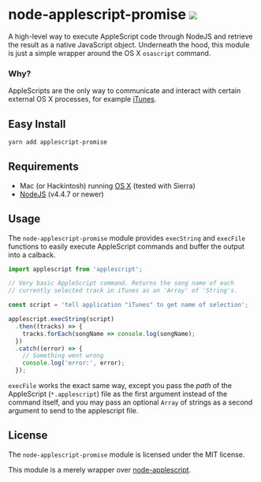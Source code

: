 # node-applescript-promise ![](https://api.travis-ci.org/lucasbento/node-applescript-promise.svg?branch=master)

A high-level way to execute AppleScript code through NodeJS and retrieve
the result as a native JavaScript object. Underneath the hood, this
module is just a simple wrapper around the OS X `osascript` command.

### Why?
AppleScripts are the only way to communicate and interact with certain
external OS X processes, for example [iTunes](http://www.itunes.com).

Easy Install
------------

```sh
yarn add applescript-promise
```

Requirements
------------

 * Mac (or Hackintosh) running [OS X](http://www.apple.com/macosx) (tested with Sierra)
 * [NodeJS](http://nodejs.org) (v4.4.7 or newer)

Usage
-----

The `node-applescript-promise` module provides `execString` and `execFile` functions
to easily execute AppleScript commands and buffer the output into a calback.

```js
import applescript from 'applescript';

// Very basic AppleScript command. Returns the song name of each
// currently selected track in iTunes as an 'Array' of 'String's.

const script = 'tell application "iTunes" to get name of selection';

applescript.execString(script)
  .then((tracks) => {
    tracks.forEach(songName => console.log(songName);
  })
  .catch((error) => {
    // Something went wrong
    console.log('error:', error);
  });
```

`execFile` works the exact same way, except you pass the _path_ of the AppleScript
(`*.applescript`) file as the first argument instead of the command itself, and you
may pass an optional `Array` of strings as a second argument to send to the applescript file.

License
-------

The `node-applescript-promise` module is licensed under the MIT license.

This module is a merely wrapper over [node-applescript](https://github.com/TooTallNate/node-applescript/).
